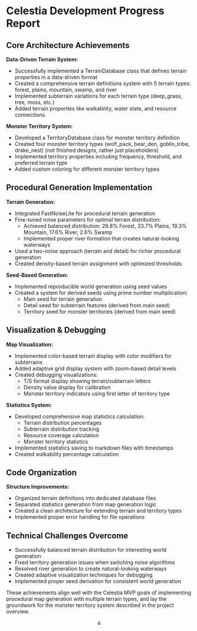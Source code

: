 # Celestia Development Progress Report

## Core Architecture Achievements

**Data-Driven Terrain System:**

- Successfully implemented a TerrainDatabase class that defines terrain properties in a data-driven format
- Created a comprehensive terrain definitions system with 5 terrain types: forest, plains, mountain, swamp, and river
- Implemented subterrain variations for each terrain type (deep_grass, tree, moss, etc.)
- Added terrain properties like walkability, water state, and resource connections

**Monster Territory System:**

- Developed a TerritoryDatabase class for monster territory definition
- Created four monster territory types (wolf_pack, bear_den, goblin_tribe, drake_nest) (not finished designs, rather just placeholders)
- Implemented territory properties including frequency, threshold, and preferred terrain type
- Added custom coloring for different monster territory types


## Procedural Generation Implementation

**Terrain Generation:**

- Integrated FastNoiseLite for procedural terrain generation
- Fine-tuned noise parameters for optimal terrain distribution:
    - Achieved balanced distribution: 26.8% Forest, 33.7% Plains, 19.3% Mountain, 17.6% River, 2.6% Swamp
    - Implemented proper river formation that creates natural-looking waterways
- Used a two-noise approach (terrain and detail) for richer procedural generation
- Created density-based terrain assignment with optimized thresholds

**Seed-Based Generation:**

- Implemented reproducible world generation using seed values
- Created a system for derived seeds using prime number multiplication:
    - Main seed for terrain generation
    - Detail seed for subterrain features (derived from main seed)
    - Territory seed for monster territories (derived from main seed)


## Visualization \& Debugging

**Map Visualization:**

- Implemented color-based terrain display with color modifiers for subterrains
- Added adaptive grid display system with zoom-based detail levels
- Created debugging visualizations:
    - T/S format display showing terrain/subterrain letters
    - Density value display for calibration
    - Monster territory indicators using first letter of territory type

**Statistics System:**

- Developed comprehensive map statistics calculation:
    - Terrain distribution percentages
    - Subterrain distribution tracking
    - Resource coverage calculation
    - Monster territory statistics
- Implemented statistics saving to markdown files with timestamps
- Created walkability percentage calculation


## Code Organization

**Structure Improvements:**

- Organized terrain definitions into dedicated database files
- Separated statistics generation from map generation logic
- Created a clean architecture for extending terrain and territory types
- Implemented proper error handling for file operations


## Technical Challenges Overcome

- Successfully balanced terrain distribution for interesting world generation
- Fixed territory generation issues when switching noise algorithms
- Resolved river generation to create natural-looking waterways
- Created adaptive visualization techniques for debugging
- Implemented proper seed derivation for consistent world generation

These achievements align well with the Celestia MVP goals of implementing procedural map generation with multiple terrain types, and lay the groundwork for the monster territory system described in the project overview.

<div style="text-align: center">⁂</div>

[^1]: https://ppl-ai-file-upload.s3.amazonaws.com/web/direct-files/collection_441b2a90-c7d9-4584-910e-01f771a1b316/793e5cf1-2329-4f72-8aa0-2df0ddad57b9/well-this-MVP-task-list-seems-to-be-too-different.md

[^2]: https://ppl-ai-file-upload.s3.amazonaws.com/web/direct-files/collection_441b2a90-c7d9-4584-910e-01f771a1b316/96aeef28-c5c3-4ea4-86ce-0349e0a543bc/README-1.md

